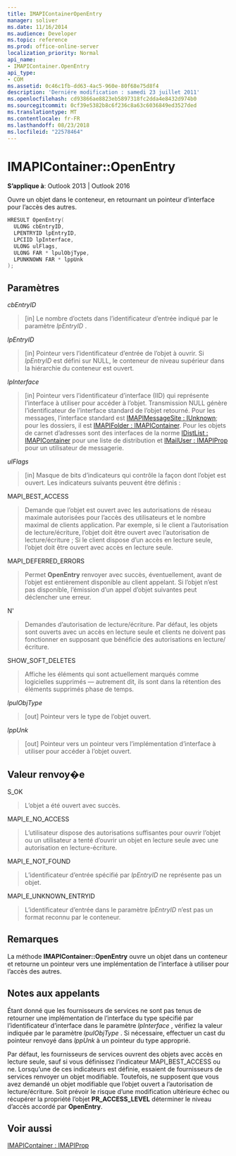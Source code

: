 ```yaml
---
title: IMAPIContainerOpenEntry
manager: soliver
ms.date: 11/16/2014
ms.audience: Developer
ms.topic: reference
ms.prod: office-online-server
localization_priority: Normal
api_name:
- IMAPIContainer.OpenEntry
api_type:
- COM
ms.assetid: 0c46c1fb-dd63-4ac5-960e-80f68e75d8f4
description: 'Derniére modification : samedi 23 juillet 2011'
ms.openlocfilehash: cd93866ae8823eb5897318fc2dda4e8432d974b0
ms.sourcegitcommit: 0cf39e5382b8c6f236c8a63c6036849ed3527ded
ms.translationtype: MT
ms.contentlocale: fr-FR
ms.lasthandoff: 08/23/2018
ms.locfileid: "22578464"
---
```

# <a name="imapicontaineropenentry"></a>IMAPIContainer::OpenEntry

  
  
**S’applique à**: Outlook 2013 | Outlook 2016 
  
Ouvre un objet dans le conteneur, en retournant un pointeur d’interface pour l’accès des autres.
  
```cpp
HRESULT OpenEntry(
  ULONG cbEntryID,
  LPENTRYID lpEntryID,
  LPCIID lpInterface,
  ULONG ulFlags,
  ULONG FAR * lpulObjType,
  LPUNKNOWN FAR * lppUnk
);
```

## <a name="parameters"></a>Paramètres

 _cbEntryID_
  
> [in] Le nombre d’octets dans l’identificateur d’entrée indiqué par le paramètre _lpEntryID_ . 
    
 _lpEntryID_
  
> [in] Pointeur vers l’identificateur d’entrée de l’objet à ouvrir. Si _lpEntryID_ est défini sur NULL, le conteneur de niveau supérieur dans la hiérarchie du conteneur est ouvert. 
    
 _lpInterface_
  
> [in] Pointeur vers l’identificateur d’interface (IID) qui représente l’interface à utiliser pour accéder à l’objet. Transmission NULL génère l’identificateur de l’interface standard de l’objet retourné. Pour les messages, l’interface standard est [IMAPIMessageSite : IUnknown](imapimessagesiteiunknown.md); pour les dossiers, il est [IMAPIFolder : IMAPIContainer](imapifolderimapicontainer.md). Pour les objets de carnet d’adresses sont des interfaces de la norme [IDistList : IMAPIContainer](idistlistimapicontainer.md) pour une liste de distribution et [IMailUser : IMAPIProp](imailuserimapiprop.md) pour un utilisateur de messagerie. 
    
 _ulFlags_
  
> [in] Masque de bits d’indicateurs qui contrôle la façon dont l’objet est ouvert. Les indicateurs suivants peuvent être définis :
    
MAPI_BEST_ACCESS 
  
> Demande que l’objet est ouvert avec les autorisations de réseau maximale autorisées pour l’accès des utilisateurs et le nombre maximal de clients application. Par exemple, si le client a l’autorisation de lecture/écriture, l’objet doit être ouvert avec l’autorisation de lecture/écriture ; Si le client dispose d’un accès en lecture seule, l’objet doit être ouvert avec accès en lecture seule. 
    
MAPI_DEFERRED_ERRORS 
  
> Permet **OpenEntry** renvoyer avec succès, éventuellement, avant de l’objet est entièrement disponible au client appelant. Si l’objet n’est pas disponible, l’émission d’un appel d’objet suivantes peut déclencher une erreur. 
    
N' 
  
> Demandes d’autorisation de lecture/écriture. Par défaut, les objets sont ouverts avec un accès en lecture seule et clients ne doivent pas fonctionner en supposant que bénéficie des autorisations en lecture/écriture. 
    
SHOW_SOFT_DELETES
  
> Affiche les éléments qui sont actuellement marqués comme logicielles supprimés — autrement dit, ils sont dans la rétention des éléments supprimés phase de temps.
    
 _lpulObjType_
  
> [out] Pointeur vers le type de l’objet ouvert.
    
 _lppUnk_
  
> [out] Pointeur vers un pointeur vers l’implémentation d’interface à utiliser pour accéder à l’objet ouvert.
    
## <a name="return-value"></a>Valeur renvoy�e

S_OK 
  
> L’objet a été ouvert avec succès.
    
MAPI_E_NO_ACCESS 
  
> L’utilisateur dispose des autorisations suffisantes pour ouvrir l’objet ou un utilisateur a tenté d’ouvrir un objet en lecture seule avec une autorisation en lecture-écriture.
    
MAPI_E_NOT_FOUND 
  
> L’identificateur d’entrée spécifié par _lpEntryID_ ne représente pas un objet. 
    
MAPI_E_UNKNOWN_ENTRYID 
  
> L’identificateur d’entrée dans le paramètre _lpEntryID_ n’est pas un format reconnu par le conteneur. 
    
## <a name="remarks"></a>Remarques

La méthode **IMAPIContainer::OpenEntry** ouvre un objet dans un conteneur et retourne un pointeur vers une implémentation de l’interface à utiliser pour l’accès des autres. 
  
## <a name="notes-to-callers"></a>Notes aux appelants

Étant donné que les fournisseurs de services ne sont pas tenus de retourner une implémentation de l’interface du type spécifié par l’identificateur d’interface dans le paramètre _lpInterface_ , vérifiez la valeur indiquée par le paramètre _lpulObjType_ . Si nécessaire, effectuer un cast du pointeur renvoyé dans _lppUnk_ à un pointeur du type approprié. 
  
Par défaut, les fournisseurs de services ouvrent des objets avec accès en lecture seule, sauf si vous définissez l’indicateur MAPI_BEST_ACCESS ou ne. Lorsqu’une de ces indicateurs est définie, essaient de fournisseurs de services renvoyer un objet modifiable. Toutefois, ne supposent que vous avez demandé un objet modifiable que l’objet ouvert a l’autorisation de lecture/écriture. Soit prévoir le risque d’une modification ultérieure échec ou récupérer la propriété l’objet **PR_ACCESS_LEVEL** déterminer le niveau d’accès accordé par **OpenEntry**.
  
## <a name="see-also"></a>Voir aussi



[IMAPIContainer : IMAPIProp](imapicontainerimapiprop.md)

